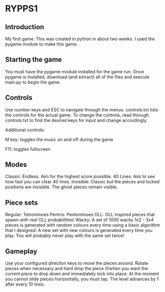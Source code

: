 # RYPPS1

## Introduction

My first game. This was created in python in about two weeks. I used the pygame module to make this game.

## Starting the game

You must have the pygame module installed for the game run. Once pygame is installed, download (and extract) all of the files and execute main.py to begin the game.

## Controls

Use number keys and ESC to navigate through the menus. controls.txt lists the controls for the actual game. To change the controls, read through controls.txt to find the desired keys for input and change accordingly.

Additional controls:

M key: toggles the music on and off during the game

F11: toggles fullscreen

## Modes

Classic: Endless. Aim for the highest score possible.
40 Lines: Aim to see how fast you can clear 40 lines.
Invisible: Classic but the pieces and locked positions are invisible. The ghost pieces remain visible.

## Piece sets

Regular: Tetrominoes
Pentris: Pentominoes
OLL: OLL inspired pieces that spawn with real OLL probabilities!
Wacky: A set of 1000 wacky 1x2 - 3x4 pieces is generated with random colours every time using a basic algorithm that I designed. A new set with new colours is generated every time you play. You will probably never play with the same set twice!

## Gameplay

Use your configured direction keys to move the pieces around. Rotate pieces when necessary and hard drop the piece if/when you want the current piece to drop down and immediately lock into place.
At the moment you cannot slide pieces horizontally, you must tap. The level advances by 1 after every 10 lines.
